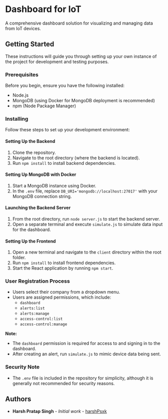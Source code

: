 # Dashboard for IoT

A comprehensive dashboard solution for visualizing and managing data from IoT devices.

## Getting Started

These instructions will guide you through setting up your own instance of the project for development and testing purposes.

### Prerequisites

Before you begin, ensure you have the following installed:

- Node.js
- MongoDB (using Docker for MongoDB deployment is recommended)
- npm (Node Package Manager)

### Installing

Follow these steps to set up your development environment:

#### Setting Up the Backend

1. Clone the repository.
2. Navigate to the root directory (where the backend is located).
3. Run `npm install` to install backend dependencies.

#### Setting Up MongoDB with Docker

1. Start a MongoDB instance using Docker.
2. In the `.env` file, replace `DB_URI='mongodb://localhost:27017'` with your MongoDB connection string.

#### Launching the Backend Server

1. From the root directory, run `node server.js` to start the backend server.
2. Open a separate terminal and execute `simulate.js` to simulate data input for the dashboard.

#### Setting Up the Frontend

1. Open a new terminal and navigate to the `client` directory within the root folder.
2. Run `npm install` to install frontend dependencies.
3. Start the React application by running `npm start`.

### User Registration Process

- Users select their company from a dropdown menu.
- Users are assigned permissions, which include:
  - `dashboard`
  - `alerts:list`
  - `alerts:manage`
  - `access-control:list`
  - `access-control:manage`

**Note:** 
- The `dashboard` permission is required for access to and signing in to the dashboard.
- After creating an alert, run `simulate.js` to mimic device data being sent.

### Security Note

- The `.env` file is included in the repository for simplicity, although it is generally not recommended for security reasons.
  
## Authors

- **Harsh Pratap Singh** - *Initial work* - [harshPsxk](https://github.com/harshPsxk)
